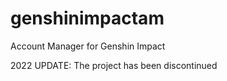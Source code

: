 # genshinimpactam
Account Manager for Genshin Impact

2022 UPDATE: The project has been discontinued 
